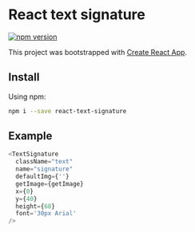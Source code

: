 # React text signature

[![npm version](https://badge.fury.io/js/react-text-signature.svg)](https://badge.fury.io/js/react-text-signature)

This project was bootstrapped with [Create React App](https://github.com/facebook/create-react-app).

## Install

Using npm:

```sh
npm i --save react-text-signature
```

## Example

```js
<TextSignature
  className="text"
  name="signature"
  defaultImg={''}
  getImage={getImage}
  x={0}
  y={40}
  height={68}
  font='30px Arial'
/>
```